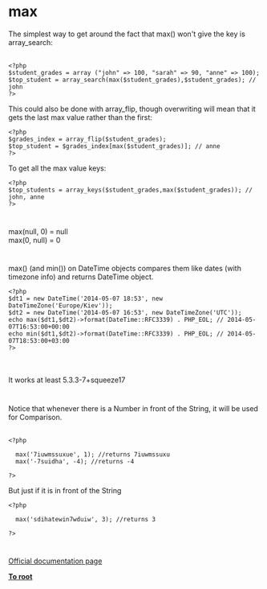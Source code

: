 # max



The simplest way to get around the fact that max() won&apos;t give the key is array_search:<br><br>

```
<?php
$student_grades = array ("john" => 100, "sarah" => 90, "anne" => 100);
$top_student = array_search(max($student_grades),$student_grades); // john
?>
```


This could also be done with array_flip, though overwriting will mean that it gets the last max value rather than the first:



```
<?php
$grades_index = array_flip($student_grades);
$top_student = $grades_index[max($student_grades)]; // anne
?>
```


To get all the max value keys:



```
<?php
$top_students = array_keys($student_grades,max($student_grades)); // john, anne
?>
```
  

#

max(null, 0) = null<br>max(0, null) = 0  

#

max() (and min()) on DateTime objects compares them like dates (with timezone info) and returns DateTime object.<br>

```
<?php 
$dt1 = new DateTime('2014-05-07 18:53', new DateTimeZone('Europe/Kiev'));
$dt2 = new DateTime('2014-05-07 16:53', new DateTimeZone('UTC'));
echo max($dt1,$dt2)->format(DateTime::RFC3339) . PHP_EOL; // 2014-05-07T16:53:00+00:00
echo min($dt1,$dt2)->format(DateTime::RFC3339) . PHP_EOL; // 2014-05-07T18:53:00+03:00
?>
```
<br><br>It works at least 5.3.3-7+squeeze17  

#

Notice that whenever there is a Number in front of the String, it will be used for Comparison.<br><br>

```
<?php

  max('7iuwmssuxue', 1); //returns 7iuwmssuxu
  max('-7suidha', -4); //returns -4

?>
```


But just if it is in front of the String



```
<?php

  max('sdihatewin7wduiw', 3); //returns 3

?>
```
  

#

[Official documentation page](https://www.php.net/manual/en/function.max.php)

**[To root](/README.md)**